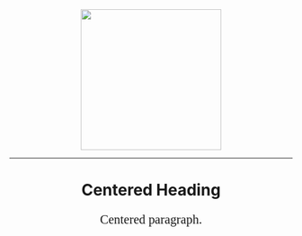 <div id="header" align="center">
  <img src="https://media.giphy.com/media/zhYSVCirREeIZtONCI/giphy.gif" width="250"/>
</div>
<hr>
<h1 style="text-align:center;">Centered Heading</h1>
<p style="text-align:center;font-size:160%;font-family:Space Grotesk">Centered paragraph.</p>
